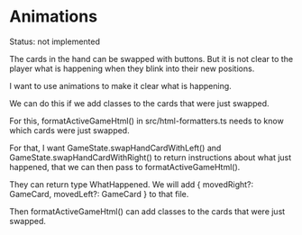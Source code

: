 # Animations

Status: not implemented

The cards in the hand can be swapped with buttons. But it is not clear to the player what is happening when they blink into their new positions.

I want to use animations to make it clear what is happening.

We can do this if we add classes to the cards that were just swapped.

For this, formatActiveGameHtml() in src/html-formatters.ts needs to know which cards were just swapped.

For that, I want GameState.swapHandCardWithLeft() and GameState.swapHandCardWithRight() to return instructions about what just happened, that we can then pass to formatActiveGameHtml().

They can return type WhatHappened. We will add { movedRight?: GameCard, movedLeft?: GameCard } to that file.

Then formatActiveGameHtml() can add classes to the cards that were just swapped.
